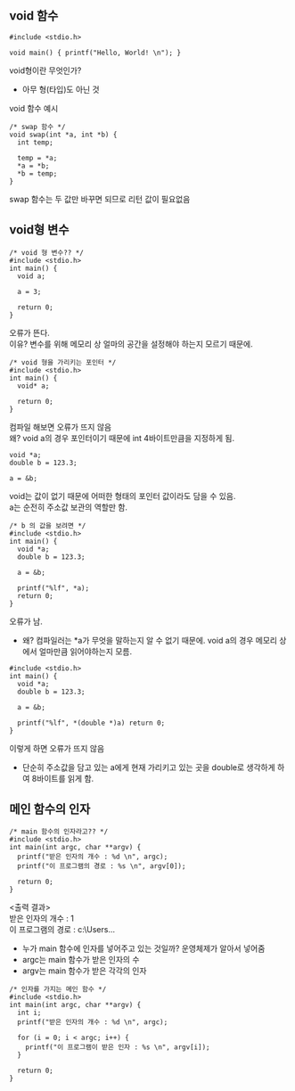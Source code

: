 void 함수
---
```
#include <stdio.h>

void main() { printf("Hello, World! \n"); }
```
void형이란 무엇인가?  
- 아무 형(타입)도 아닌 것
  
void 함수 예시
```
/* swap 함수 */
void swap(int *a, int *b) {
  int temp;

  temp = *a;
  *a = *b;
  *b = temp;
}
```
swap 함수는 두 값만 바꾸면 되므로 리턴 값이 필요없음
  
void형 변수
-------
```
/* void 형 변수?? */
#include <stdio.h>
int main() {
  void a;

  a = 3;

  return 0;
}
```
오류가 뜬다.  
이유? 변수를 위해 메모리 상 얼마의 공간을 설정해야 하는지 모르기 때문에.  
  
```
/* void 형을 가리키는 포인터 */
#include <stdio.h>
int main() {
  void* a;

  return 0;
}
```
컴파일 해보면 오류가 뜨지 않음  
왜? void a의 경우 포인터이기 때문에 int 4바이트만큼을 지정하게 됨. 
  
```
void *a;
double b = 123.3;

a = &b;
```
void는 값이 없기 때문에 어떠한 형태의 포인터 값이라도 담을 수 있음.  
a는 순전히 주소값 보관의 역할만 함.  
  
```
/* b 의 값을 보려면 */
#include <stdio.h>
int main() {
  void *a;
  double b = 123.3;

  a = &b;

  printf("%lf", *a);
  return 0;
}
```
오류가 남.  
- 왜? 컴파일러는 *a가 무엇을 말하는지 알 수 없기 때문에. void a의 경우 메모리 상에서 얼마만큼 읽어야하는지 모름.  
  
```
#include <stdio.h>
int main() {
  void *a;
  double b = 123.3;

  a = &b;

  printf("%lf", *(double *)a) return 0;
}
```
이렇게 하면 오류가 뜨지 않음
- 단순히 주소값을 담고 있는 a에게 현재 가리키고 있는 곳을 double로 생각하게 하여 8바이트를 읽게 함.

메인 함수의 인자
----------
```
/* main 함수의 인자라고?? */
#include <stdio.h>
int main(int argc, char **argv) {
  printf("받은 인자의 개수 : %d \n", argc);
  printf("이 프로그램의 경로 : %s \n", argv[0]);

  return 0;
}
```
<출력 결과>  
받은 인자의 개수 : 1  
이 프로그램의 경로 : c:\Users...  
  
- 누가 main 함수에 인자를 넣어주고 있는 것일까? 운영체제가 알아서 넣어줌
- argc는 main 함수가 받은 인자의 수 
- argv는 main 함수가 받은 각각의 인자
  
```
/* 인자를 가지는 메인 함수 */
#include <stdio.h>
int main(int argc, char **argv) {
  int i;
  printf("받은 인자의 개수 : %d \n", argc);

  for (i = 0; i < argc; i++) {
    printf("이 프로그램이 받은 인자 : %s \n", argv[i]);
  }

  return 0;
}
```
